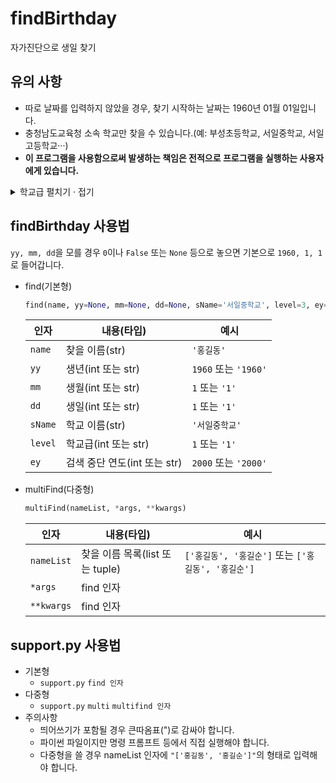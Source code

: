 # findBirthday
자가진단으로 생일 찾기

## 유의 사항
 - 따로 날짜를 입력하지 않았을 경우, 찾기 시작하는 날짜는 1960년 01월 01일입니다.
 - 충청남도교육청 소속 학교만 찾을 수 있습니다.(예: 부성초등학교, 서일중학교, 서일고등학교···)
 - **이 프로그램을 사용함으로써 발생하는 책임은 전적으로 프로그램을 실행하는 사용자에게 있습니다.**
 <details markdown="1">
 <summary>학교급 펼치기 · 접기</summary>
  - 1: 유치원
  - 2: 초등학교
  - 3: 중학교
  - 4: 고등학교
  - 5: 특수학교
 </details>

## findBirthday 사용법
 `yy, mm, dd`을 모를 경우 `0`이나 `False` 또는 `None` 등으로 놓으면 기본으로 `1960, 1, 1`로 들어갑니다.

 - find(기본형)
    ```python
    find(name, yy=None, mm=None, dd=None, sName='서일중학교', level=3, ey=False)
    ```
    | 인자  | 내용(타입) | 예시 |
    | ----- | ---------- | ---- |
    | `name` | 찾을 이름(str) | `'홍길동'` |
    | `yy` | 생년(int 또는 str) | `1960` 또는 `'1960'` |
    | `mm` | 생월(int 또는 str) | `1` 또는 `'1'` |
    | `dd` | 생일(int 또는 str) | `1` 또는 `'1'` |
    | `sName` | 학교 이름(str) | `'서일중학교'` |
    | `level` | 학교급(int 또는 str) | `1` 또는 `'1'` |
    | `ey` | 검색 중단 연도(int 또는 str) | `2000` 또는 `'2000'` |

 - multiFind(다중형)
    ```python
    multiFind(nameList, *args, **kwargs)
    ```
    | 인자 | 내용(타입) | 예시 |
    | ---- | ---------- | ---- |
    | `nameList` | 찾을 이름 목록(list 또는 tuple) | `['홍길동', '홍길순']` 또는 `['홍길동', '홍길순']` |
    | `*args` | find 인자 |  |
    | `**kwargs` | find 인자 |  |

## support.py 사용법
 - 기본형
    - `support.py` `find 인자`
 - 다중형
    - `support.py` `multi` `multifind 인자`
 - 주의사항
    - 띄어쓰기가 포함될 경우 큰따옴표(")로 감싸야 합니다.
    - 파이썬 파일이지만 명령 프롬프트 등에서 직접 실행해야 합니다.
    - 다중형을 쓸 경우 nameList 인자에 `"['홍길동', '홍길순']"`의 형태로 입력해야 합니다. 